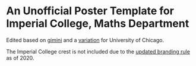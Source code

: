 # An Unofficial Poster Template for Imperial College, Maths Department
Edited based on [gimini](https://github.com/anishathalye/gemini) and a [variation](https://rev.cs.uchicago.edu/k4rtik/gemini-uccs) for University of Chicago.

The Imperial College crest is not included due to the [updated branding rule](https://www.imperial.ac.uk/brand-style-guide/visual-identity/the-college-crest/) as of 2020.